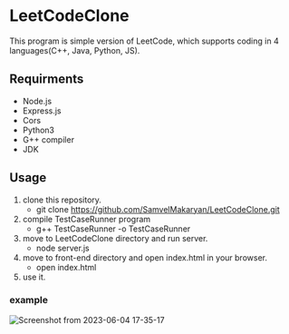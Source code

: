 # LeetCodeClone

This program is simple version of LeetCode, which supports coding in 4 languages(C++, Java, Python, JS).

## Requirments

* Node.js
* Express.js
* Cors
* Python3
* G++ compiler
* JDK

## Usage

1. clone this repository.
    - git clone https://github.com/SamvelMakaryan/LeetCodeClone.git
2. compile TestCaseRunner program
    - g++ TestCaseRunner -o TestCaseRunner
3. move to LeetCodeClone directory and run server.
    - node server.js
4. move to front-end directory and open index.html in your browser.
    - open index.html
5. use it.

### example
    
![Screenshot from 2023-06-04 17-35-17](https://github.com/SamvelMakaryan/LeetCodeClone/assets/123547362/9ae86b52-88f7-40ec-b15f-c9cf20511b0a)

